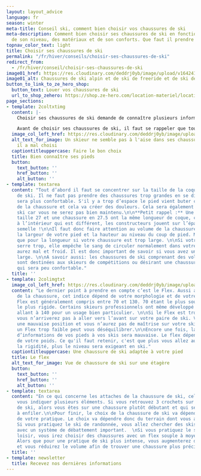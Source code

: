 ```yaml
---
layout: layout_advice
language: fr
season: winter
meta-title: Conseil ski, comment bien choisir vos chaussures de ski
meta-description: Comment bien choisir ses chaussures de ski en fonction de la discipline,
  de son niveau, des matériaux et de son conforts. Que faut il prendre en compte ?
topnav_color_text: light
title: Choisir ses chaussures de ski
permalink: "/fr/hiver/conseils/choisir-ses-chaussures-de-ski"
redirect_from:
  - /fr/hiver/conseil/choisir-ses-chaussures-de-ski
image01_href: https://res.cloudinary.com/deddrj0yb/image/upload/v1642412358/website/Conseil%20/choisir-sa-chaussure-de-ski_tfivsu.jpg
image01_alt: Chaussures de ski alpin et de ski de freeride et de ski de randonnée
button_to_link_to_ze_hero_shop:
  button_text: Louer vos chaussures de ski
  url_to_shop_zehero: https://shop.ze-hero.com/location-materiel/location-ski/location-ski-enfant?equipmentslug=%2Flocation-chaussures&rental_quality=0&oldslug=%2Flocation-ski&subslug=%2Flocation-ski-adulte&start-date=18%2F01%2F2022&number_rental_days=1
page_sections:
- template: 2coltxtimg
  content: |-
    Choisir ses chaussures de ski demande de connaître plusieurs informations pour choisir la chaussure de ski qui vous convient le mieux. Il existe un choix très large de chaussure entre les différentes pratiques, le niveau et le confort.

    Avant de choisir ses chaussures de ski, il faut se rappeler que toutes les marques proposent des chaussures de très bonne qualité, il y a juste des coques plus ou moins adaptées à la morphologie de votre pied.
  image_col_left_href: https://res.cloudinary.com/deddrj0yb/image/upload/v1642412353/website/Conseil%20/jake-heidecker-wvnXpOxDTSg-unsplash_hghpvm.jpg
  alt_text_for_image: Un skieur ne semble pas à l'aise dans ses chaussures de ski,
    il a mal choisi
  captiontitleuppercase: Faire le bon choix
  title: Bien connaître ses pieds
  button:
    text_button: ''
    href_button: ''
    alt_button: ''
- template: textarea
  content: "Tout d’abord il faut se concentrer sur la taille de la coque des chaussures
    de ski. Il ne faut pas prendre des chaussures trop grandes en se disant que cela
    sera plus confortable. S'il y a trop d’espace le pied vient buter contre la coque
    de la chaussure et cela va créer des douleurs. Cela sera également dangereux en
    ski car vous ne serez pas bien maintenu.\n\n**Petit rappel :** Une chaussure en
    taille 27 et une chaussure en 27.5 ont la même longueur de coque, c’est l’espace
    à l’intérieur qui est différent, les constructeurs jouent sur l’épaisseur de la
    semelle !\n\nIl faut donc faire attention au volume de la chaussure, respecter
    la largeur de votre pied et la hauteur au niveau du coup de pied. Même problème
    que pour la longueur si votre chaussure est trop large. \n\nSi votre chaussure
    serre trop, elle empêche le sang de circuler normalement dans votre pied. Vous
    aurez mal et froid. Il est donc important de savoir si vous avez un pied fin ou
    large. \n\nA savoir aussi: les chaussures de ski comprenant des volumes étroits
    sont destinées aux skieurs de compétitions ou désirant une chaussure précise mais
    qui sera peu confortable."
  title: ''
- template: 2colimgtxt
  image_col_left_href: https://res.cloudinary.com/deddrj0yb/image/upload/v1642412353/website/Conseil%20/klara-kulikova-_1CTbB3ibZE-unsplash_hejiiw.jpg
  content: "Le dernier point à prendre en compte c’est le Flex. Aussi appelé dureté
    de la chaussure, cet indice dépend de votre morphologie et de votre niveau. \n\nLe
    Flex est généralement compris entre 70 et 130. 70 étant le plus souple et 130
    le plus rigide. Certains skieurs professionnels ont même développé des modèles
    allant à 140 pour un usage bien particulier. \n\nSi le Flex est trop important,
    vous n’arriverez pas à aller vers l’avant sur votre paire de ski. Vous aurez donc
    une mauvaise position et vous n’aurez pas de maîtrise sur votre ski. Au contraire,
    un Flex trop faible peut vous déséquilibrer.\n\nEncore une fois, la transmission
    d’informations de vos pieds à vos skis sera mauvaise. Le flex dépendra également
    de votre poids. Ce qu'il faut retenir, c'est que plus vous allez augmenter dans
    la rigidité, plus le niveau sera exigeant en ski."
  captiontitleuppercase: Une chaussure de ski adaptée à votre pied
  title: Le flex
  alt_text_for_image: Vue de chaussure de ski sur une étagère
  button:
    text_button: ''
    href_button: ''
    alt_button: ''
- template: textarea
  content: "En ce qui concerne les attaches de la chaussure de ski, cela peut également
    vous indiquer plusieurs éléments. Si vous retrouvez 3 crochets sur la chaussure
    de ski, alors vous êtes sur une chaussure plutôt débutant et qui sera plus facile
    à enfiler.\n\nPour finir, le choix de la chaussure de ski va dépendre également
    de votre pratique. Le choix va dépendre donc du terrain dont vous allez skier.
    Si vous pratiquez le ski de randonnée, vous allez chercher des skis plus légers
    avec un système de débattement important.  \nSi vous pratiquez le ski de piste
    loisir, vous irez choisir des chaussures avec un flex souple à moyen et confortable.
    Alors que pour une pratique de ski plus intense, vous augmenterez dans le flex
    et vous réduirez le volume afin de trouver une chaussure plus précise. "
  title: ''
- template: newsletter
  title: Recevez nos dernières informations
---
```

